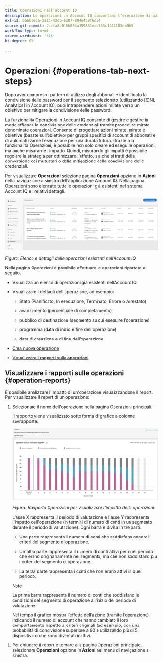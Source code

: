 ```yaml
---
title: Operazioni nell’account IQ
description: Le operazioni in Account IQ comportano l’esecuzione di azioni per eseguire automazioni e operazioni in blocco sugli account degli abbonati e tenere traccia dei loro effetti.
exl-id: ba6bceca-221c-42db-b207-804e4b9f6d54
source-git-commit: 2ccfa8e018b854a359881eab193c1414103eb903
workflow-type: tm+mt
source-wordcount: '464'
ht-degree: 0%

---
```


# Operazioni {#operations-tab-next-steps}

Dopo aver compreso i pattern di utilizzo degli abbonati e identificato la condivisione delle password per il segmento selezionato (utilizzando [!DNL Analytics] in Account IQ), puoi intraprendere azioni mirate verso un obiettivo per mitigare la condivisione delle password.

La funzionalità Operazioni in Account IQ consente di gestire e gestire in modo efficace la condivisione delle credenziali tramite procedure mirate denominate operazioni. Consente di progettare azioni mirate, mirate e obiettive (basate sull’obiettivo) per gruppi specifici di account di abbonati e di automatizzarne l’esecuzione per una durata futura. Grazie alla funzionalità Operazioni, è possibile non solo creare ed eseguire operazioni, ma anche misurarne l&#39;impatto. Quindi, misurando gli impatti è possibile regolare la strategia per ottimizzare l&#39;effetto, sia che si tratti della conversione dei mutuatari o della mitigazione della condivisione delle credenziali.

Per visualizzare **Operazioni** selezione pagina **Operazioni** opzione in **Azioni** nella navigazione a sinistra dell’applicazione Account IQ. Nella pagina Operazioni sono elencate tutte le operazioni già esistenti nel sistema Account IQ e i relativi dettagli.

![](assets/operations-page.png)

*Figura: Elenco e dettagli delle operazioni esistenti nell’Account IQ*

Nella pagina Operazioni è possibile effettuare le operazioni riportate di seguito.

* Visualizza un elenco di operazioni già esistenti nell’Account IQ

* Visualizzare i dettagli dell&#39;operazione, ad esempio:

   * Stato (Pianificato, In esecuzione, Terminato, Errore o Arrestato)

   * avanzamento (percentuale di completamento)

   * pubblico di destinazione (segmento su cui eseguire l’operazione)

   * programma (data di inizio e fine dell&#39;operazione)

   * data di creazione e di fine dell&#39;operazione

* [Crea nuova operazione](/help/accountiq/operation-affecting-user-segment.md)

* [Visualizzare i rapporti sulle operazioni](#operation-reports)

<!--* Search from the list of operations using Search field

* Stop an operation.

* Create a duplicate operation.

* [Configure columns of Operations details page](#configure-columns)-->

## Visualizzare i rapporti sulle operazioni {#operation-reports}

È possibile analizzare l&#39;impatto di un&#39;operazione visualizzandone il report. Per visualizzare il report di un&#39;operazione:

1. Selezionare il nome dell&#39;operazione nella pagina Operazioni principali.

   Il rapporto viene visualizzato sotto forma di grafico a colonne sovrapposte.

   ![](assets/operation-impact-report.png)

   *Figura: Rapporto Operazioni per visualizzare l&#39;impatto delle operazioni*

   L&#39;asse X rappresenta il periodo di valutazione e l&#39;asse Y rappresenta l&#39;impatto dell&#39;operazione (in termini di numero di conti in un segmento durante il periodo di valutazione). Ogni barra è divisa in tre parti.

   * Una parte rappresenta il numero di conti che soddisfano ancora i criteri del segmento di operazione.

   * Un&#39;altra parte rappresenta il numero di conti attivi per quel periodo che erano originariamente nel segmento, ma che non soddisfano più i criteri del segmento di operazione.

   * La terza parte rappresenta i conti che non erano attivi in quel periodo.

   >[!NOTE]
   >
   >La prima barra rappresenta il numero di conti che soddisfano le condizioni del segmento di operazione all&#39;inizio del periodo di valutazione.

   Nel tempo il grafico mostra l’effetto dell’azione (tramite l’operazione) indicando il numero di account che hanno cambiato il loro comportamento rispetto ai criteri originali (ad esempio, con una probabilità di condivisione superiore a 90 e utilizzando più di 5 dispositivi) o che sono diventati inattivi.

<!--For example, in the above image the variable on the y-axis is number of accounts. Looking at the graph you can compare the number of accounts that are in the operations' segment versus the number of accounts that are outside the operations segment at a particular time (such as week 2nd of the operations evaluation period). Therefore, you can analyze how over the evaluation period do number of accounts vary within the operation segment and outside the segment.

So, if your operation was to send out warning emails to suspecting accounts, and accounts in operations segment were those with sharing probability more than 90 and using more than 5 devices to stream content, then in the beginning of the evaluation period accounts in segment are more than 17 thousand. This number changes over the evaluation period as shown in the graph, thereby indicating the impact of operation. Based on the evaluation, you can take remedial measures on suspecting accounts, or continue with the operation, or adjust your strategy for better outcomes to curb credential sharing.-->

1. Per chiudere il report e tornare alla pagina Operazioni principale, selezionare **Operazioni** opzione in **Azioni** nel menu di navigazione a sinistra.

<!--

![](assets/operations-details.png)

*Figure: Operation details*
## Configure columns {#configure-columns}

You can select the icon to **Configure columns** on the top of the operations table.

![](assets/config-columns.png)

*Figure: Configure columns of Operations details page*-->
